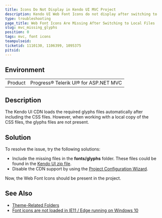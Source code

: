 ```yaml
---
title: Icons Do Not Display in Kendo UI MVC Project 
description: Kendo UI Web Font Icons do not display after switching to local Kendo UI files.
type: troubleshooting
page_title: Web Font Icons Are Missing After Switching to Local Files
slug: mvc_missing_glyphs
position: 0
tags: mvc, font icons
teampulseid:
ticketid: 1110130, 1106399, 1095375
pitsid:
---
```


## Environment
<table>
 <tr>
  <td>Product</td>
  <td>Progress® Telerik UI® for ASP.NET MVC</td>
 </tr>
</table>

## Description
The Kendo UI CDN loads the required glyphs files automatically after including the CSS files. However, when working with a local copy of the CSS files, the glyphs files are not present.

## Solution
To resolve the issue, try the following solutions:

* Include the missing files in the **fonts/glyphs** folder. These files could be found in the [Kendo UI zip file](https://www.telerik.com/account/product-download?product=KENDOUICOMPLETE).
* Disable the CDN support by using the [Project Configuration Wizard](http://docs.telerik.com/aspnet-mvc/vs-integration/configure-project-wizard).

Now, the Web Font Icons should be present in the project.

## See Also

* [Theme-Related Folders](http://docs.telerik.com/kendo-ui/styles-and-layout/appearance-styling#theme-related-folders)
* [Font icons are not loaded in IE11 / Edge running on Windows 10](http://www.telerik.com/forums/font-icons-are-not-loaded-in-ie11-edge-running-on-windows-10)

